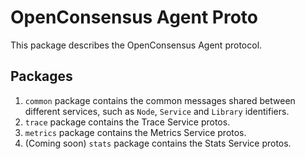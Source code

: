 # OpenConsensus Agent Proto

This package describes the OpenConsensus Agent protocol.

## Packages

1. `common` package contains the common messages shared between different services, such as
`Node`, `Service` and `Library` identifiers.
2. `trace` package contains the Trace Service protos.
3. `metrics` package contains the Metrics Service protos.
4. (Coming soon) `stats` package contains the Stats Service protos.
